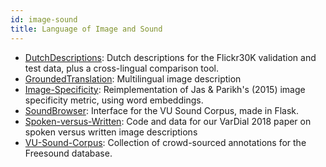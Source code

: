 ```yaml
---
id: image-sound
title: Language of Image and Sound
---
```


* [DutchDescriptions](https://github.com/cltl/DutchDescriptions): Dutch descriptions for the Flickr30K validation and test data, plus a cross-lingual comparison tool.
* [GroundedTranslation](https://github.com/cltl/GroundedTranslation): Multilingual image description
* [Image-Specificity](https://github.com/cltl/Image-Specificity): Reimplementation of Jas &amp; Parikh's (2015) image specificity metric, using word embeddings.
* [SoundBrowser](https://github.com/cltl/SoundBrowser): Interface for the VU Sound Corpus, made in Flask.
* [Spoken-versus-Written](https://github.com/cltl/Spoken-versus-Written): Code and data for our VarDial 2018 paper on spoken versus written image descriptions
* [VU-Sound-Corpus](https://github.com/cltl/VU-Sound-Corpus): Collection of crowd-sourced annotations for the Freesound database.

